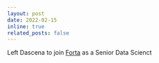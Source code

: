 ```yaml
---
layout: post
date: 2022-02-15
inline: true
related_posts: false
---
```


Left Dascena to join [Forta](https://www.fortahealth.com/) as a Senior Data Scienct
